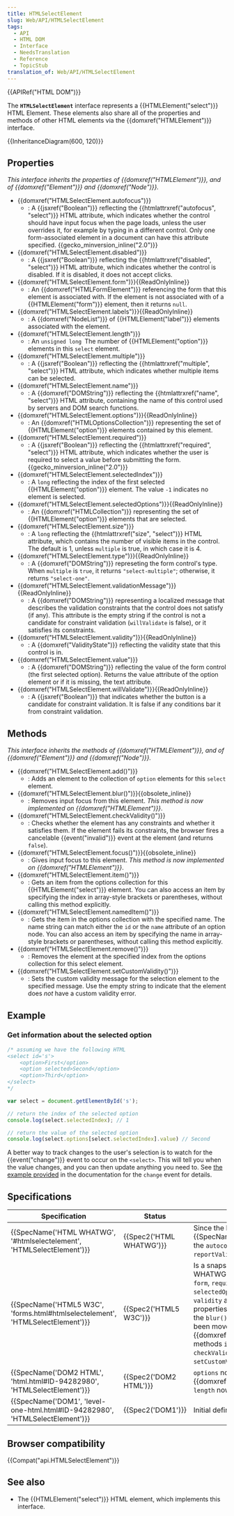 ```yaml
---
title: HTMLSelectElement
slug: Web/API/HTMLSelectElement
tags:
  - API
  - HTML DOM
  - Interface
  - NeedsTranslation
  - Reference
  - TopicStub
translation_of: Web/API/HTMLSelectElement
---
```

{{APIRef("HTML DOM")}}

The **`HTMLSelectElement`** interface represents a {{HTMLElement("select")}} HTML Element. These elements also share all of the properties and methods of other HTML elements via the {{domxref("HTMLElement")}} interface.

{{InheritanceDiagram(600, 120)}}

## Properties

_This interface inherits the properties of {{domxref("HTMLElement")}}, and of {{domxref("Element")}} and {{domxref("Node")}}._

- {{domxref("HTMLSelectElement.autofocus")}}
  - : A {{jsxref("Boolean")}} reflecting the {{htmlattrxref("autofocus", "select")}} HTML attribute, which indicates whether the control should have input focus when the page loads, unless the user overrides it, for example by typing in a different control. Only one form-associated element in a document can have this attribute specified. {{gecko_minversion_inline("2.0")}}
- {{domxref("HTMLSelectElement.disabled")}}
  - : A {{jsxref("Boolean")}} reflecting the {{htmlattrxref("disabled", "select")}} HTML attribute, which indicates whether the control is disabled. If it is disabled, it does not accept clicks.
- {{domxref("HTMLSelectElement.form")}}{{ReadOnlyInline}}
  - : An {{domxref("HTMLFormElement")}} referencing the form that this element is associated with. If the element is not associated with of a {{HTMLElement("form")}} element, then it returns `null`.
- {{domxref("HTMLSelectElement.labels")}}{{ReadOnlyInline}}
  - : A {{domxref("NodeList")}} of {{HTMLElement("label")}} elements associated with the element.
- {{domxref("HTMLSelectElement.length")}}
  - : An `unsigned long `The number of {{HTMLElement("option")}} elements in this `select` element.
- {{domxref("HTMLSelectElement.multiple")}}
  - : A {{jsxref("Boolean")}} reflecting the {{htmlattrxref("multiple", "select")}} HTML attribute, which indicates whether multiple items can be selected.
- {{domxref("HTMLSelectElement.name")}}
  - : A {{domxref("DOMString")}} reflecting the {{htmlattrxref("name", "select")}} HTML attribute, containing the name of this control used by servers and DOM search functions.
- {{domxref("HTMLSelectElement.options")}}{{ReadOnlyInline}}
  - : An {{domxref("HTMLOptionsCollection")}} representing the set of {{HTMLElement("option")}} elements contained by this element.
- {{domxref("HTMLSelectElement.required")}}
  - : A {{jsxref("Boolean")}} reflecting the {{htmlattrxref("required", "select")}} HTML attribute, which indicates whether the user is required to select a value before submitting the form. {{gecko_minversion_inline("2.0")}}
- {{domxref("HTMLSelectElement.selectedIndex")}}
  - : A `long` reflecting the index of the first selected {{HTMLElement("option")}} element. The value `-1` indicates no element is selected.
- {{domxref("HTMLSelectElement.selectedOptions")}}{{ReadOnlyInline}}
  - : An {{domxref("HTMLCollection")}} representing the set of {{HTMLElement("option")}} elements that are selected.
- {{domxref("HTMLSelectElement.size")}}
  - : A `long` reflecting the {{htmlattrxref("size", "select")}} HTML attribute, which contains the number of visible items in the control. The default is 1, unless `multiple` is true, in which case it is 4.
- {{domxref("HTMLSelectElement.type")}}{{ReadOnlyInline}}
  - : A {{domxref("DOMString")}} represeting the form control's type. When `multiple` is `true`, it returns `"select-multiple"`; otherwise, it returns `"select-one"`.
- {{domxref("HTMLSelectElement.validationMessage")}}{{ReadOnlyInline}}
  - : A {{domxref("DOMString")}} representing a localized message that describes the validation constraints that the control does not satisfy (if any). This attribute is the empty string if the control is not a candidate for constraint validation (`willValidate` is false), or it satisfies its constraints.
- {{domxref("HTMLSelectElement.validity")}}{{ReadOnlyInline}}
  - : A {{domxref("ValidityState")}} reflecting the validity state that this control is in.
- {{domxref("HTMLSelectElement.value")}}
  - : A {{domxref("DOMString")}} reflecting the value of the form control (the first selected option). Returns the value attribute of the option element or if it is missing, the text attribute.
- {{domxref("HTMLSelectElement.willValidate")}}{{ReadOnlyInline}}
  - : A {{jsxref("Boolean")}} that indicates whether the button is a candidate for constraint validation. It is false if any conditions bar it from constraint validation.

## Methods

_This interface inherits the methods of {{domxref("HTMLElement")}}, and of {{domxref("Element")}} and {{domxref("Node")}}._

- {{domxref("HTMLSelectElement.add()")}}
  - : Adds an element to the collection of `option` elements for this `select` element.
- {{domxref("HTMLSelectElement.blur()")}}{{obsolete_inline}}
  - : Removes input focus from this element. _This method is now implemented on {{domxref("HTMLElement")}}_.
- {{domxref("HTMLSelectElement.checkValidity()")}}
  - : Checks whether the element has any constraints and whether it satisfies them. If the element fails its constraints, the browser fires a cancelable {{event("invalid")}} event at the element (and returns `false`).
- {{domxref("HTMLSelectElement.focus()")}}{{obsolete_inline}}
  - : Gives input focus to this element. _This method is now implemented on {{domxref("HTMLElement")}}_.
- {{domxref("HTMLSelectElement.item()")}}
  - : Gets an item from the options collection for this {{HTMLElement("select")}} element. You can also access an item by specifying the index in array-style brackets or parentheses, without calling this method explicitly.
- {{domxref("HTMLSelectElement.namedItem()")}}
  - : Gets the item in the options collection with the specified name. The name string can match either the `id` or the `name` attribute of an option node. You can also access an item by specifying the name in array-style brackets or parentheses, without calling this method explicitly.
- {{domxref("HTMLSelectElement.remove()")}}
  - : Removes the element at the specified index from the options collection for this select element.
- {{domxref("HTMLSelectElement.setCustomValidity()")}}
  - : Sets the custom validity message for the selection element to the specified message. Use the empty string to indicate that the element does _not_ have a custom validity error.

## Example

### Get information about the selected option

```js
/* assuming we have the following HTML
<select id='s'>
    <option>First</option>
    <option selected>Second</option>
    <option>Third</option>
</select>
*/

var select = document.getElementById('s');

// return the index of the selected option
console.log(select.selectedIndex); // 1

// return the value of the selected option
console.log(select.options[select.selectedIndex].value) // Second
```

A better way to track changes to the user's selection is to watch for the {{event("change")}} event to occur on the `<select>`. This will tell you when the value changes, and you can then update anything you need to. See [the example provided](/pt-BR/docs/Web/Events/change#Example_Change_event_on_a_select) in the documentation for the `change` event for details.

## Specifications

| Specification                                                                                            | Status                           | Comment                                                                                                                                                                                                                                                                                                                                                                                                   |
| -------------------------------------------------------------------------------------------------------- | -------------------------------- | --------------------------------------------------------------------------------------------------------------------------------------------------------------------------------------------------------------------------------------------------------------------------------------------------------------------------------------------------------------------------------------------------------- |
| {{SpecName('HTML WHATWG', '#htmlselectelement', 'HTMLSelectElement')}}             | {{Spec2('HTML WHATWG')}} | Since the latest snapshot, {{SpecName('HTML5 W3C')}}, it adds the `autocomplete` property and the `reportValidity()` method.                                                                                                                                                                                                                                                                       |
| {{SpecName('HTML5 W3C', 'forms.html#htmlselectelement', 'HTMLSelectElement')}} | {{Spec2('HTML5 W3C')}}     | Is a snapshot of {{SpecName("HTML WHATWG")}}. It adds the `autofocus`, `form`, `required`, `labels`, `selectedOptions`, `willValidate`, `validity` and `validationMessage` properties. The `tabindex` property and the `blur()` and `focus()` methods have been moved to {{domxref("HTMLElement")}}. The methods `item()`, `namedItem()`, `checkValidity()` and `setCustomValidity()`. |
| {{SpecName('DOM2 HTML', 'html.html#ID-94282980', 'HTMLSelectElement')}}         | {{Spec2('DOM2 HTML')}}     | `options` now returns an {{domxref("HTMLOptionsCollection")}}. `length` now returns an `unsigned long`.                                                                                                                                                                                                                                                                                       |
| {{SpecName('DOM1', 'level-one-html.html#ID-94282980', 'HTMLSelectElement')}}     | {{Spec2('DOM1')}}         | Initial definition                                                                                                                                                                                                                                                                                                                                                                                        |

## Browser compatibility

{{Compat("api.HTMLSelectElement")}}

## See also

- The {{HTMLElement("select")}} HTML element, which implements this interface.
